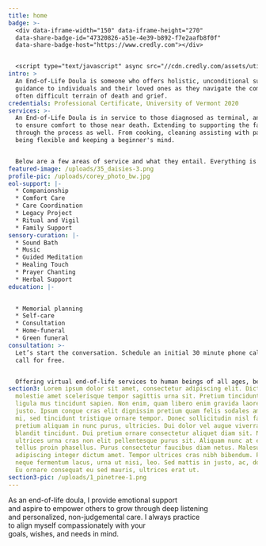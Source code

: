 ```yaml
---
title: home
badge: >-
  <div data-iframe-width="150" data-iframe-height="270"
  data-share-badge-id="47320826-a51e-4e39-b892-f7e2aafb8f0f"
  data-share-badge-host="https://www.credly.com"></div>


  <script type="text/javascript" async src="//cdn.credly.com/assets/utilities/embed.js"></script>
intro: >
  An End-of-Life Doula is someone who offers holistic, unconditional support and
  guidance to individuals and their loved ones as they navigate the complex and
  often difficult terrain of death and grief.
credentials: Professional Certificate, University of Vermont 2020
services: >-
  An End-of-Life Doula is in service to those diagnosed as terminal, and works
  to ensure comfort to those near death. Extending to supporting the family
  through the process as well. From cooking, cleaning assisting with paper work,
  being flexible and keeping a beginner's mind.


  Below are a few areas of service and what they entail. Everything is in response to the individual's needs. A doula aids in finishing the last chapter of one’s life.
featured-image: /uploads/35_daisies-3.png
profile-pic: /uploads/corey_photo_bw.jpg
eol-support: |-
  * Companionship
  * Comfort Care
  * Care Coordination
  * Legacy Project
  * Ritual and Vigil
  * Family Support
sensory-curation: |-
  * Sound Bath
  * Music
  * Guided Meditation
  * Healing Touch
  * Prayer Chanting
  * Herbal Support
education: |-
  

  * Memorial planning
  * Self-care
  * Consultation
  * Home-funeral
  * Green funeral
consultation: >-
  Let’s start the conversation. Schedule an initial 30 minute phone call or Zoom
  call for free.   


  Offering virtual end-of-life services to human beings of all ages, beliefs, and life expressions.
section3: Lorem ipsum dolor sit amet, consectetur adipiscing elit. Dictum urna
  molestie amet scelerisque tempor sagittis urna sit. Pretium tincidunt risus
  ligula mus tincidunt sapien. Non enim, quam libero enim gravida laoreet sit
  justo. Ipsum congue cras elit dignissim pretium quam felis sodales amet. In
  mi, sed tincidunt tristique ornare tempor. Donec sollicitudin nisl faucibus
  pretium aliquam in nunc purus, ultricies. Dui dolor vel augue viverra viverra
  blandit tincidunt. Dui pretium ornare consectetur aliquet diam sit. Nulla
  ultrices urna cras non elit pellentesque purus sit. Aliquam nunc at eget sit
  tellus proin phasellus. Purus consectetur faucibus diam netus. Malesuada
  adipiscing integer dictum amet. Tempor ultrices cras nibh bibendum. Pretium
  neque fermentum lacus, urna ut nisi, leo. Sed mattis in justo, ac, dolor urna.
  Eu ornare consequat eu sed mauris, ultrices erat ut.
section3-pic: /uploads/1_pinetree-1.png
---
```

As an end-of-life doula, I provide emotional support <br> and aspire to  empower others to grow through deep listening <br> and personalized, non-judgemental care. I always practice <br> to  align myself compassionately with your <br> goals, wishes, and needs in mind.
